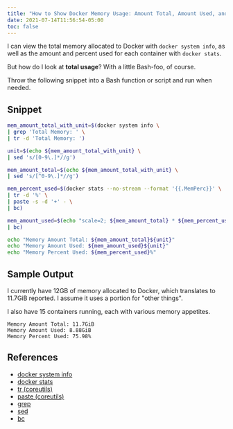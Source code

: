 ```yaml
---
title: "How to Show Docker Memory Usage: Amount Total, Amount Used, and Percent Used"
date: 2021-07-14T11:56:54-05:00
toc: false
---
```


I can view the total memory allocated to Docker with `docker system info`, as well as the amount and percent used for each container with `docker stats`.

But how do I look at **total usage**? With a little Bash-foo, of course.

<!--more-->

Throw the following snippet into a Bash function or script and run when needed.

## Snippet

```sh
mem_amount_total_with_unit=$(docker system info \
| grep 'Total Memory: ' \
| tr -d 'Total Memory: ')

unit=$(echo ${mem_amount_total_with_unit} \
| sed 's/[0-9\.]*//g')

mem_amount_total=$(echo ${mem_amount_total_with_unit} \
| sed 's/[^0-9\.]*//g')

mem_percent_used=$(docker stats --no-stream --format '{{.MemPerc}}' \
| tr -d '%' \
| paste -s -d '+' - \
| bc)

mem_amount_used=$(echo "scale=2; ${mem_amount_total} * ${mem_percent_used} / 100" \
| bc)

echo "Memory Amount Total: ${mem_amount_total}${unit}"
echo "Memory Amount Used: ${mem_amount_used}${unit}"
echo "Memory Percent Used: ${mem_percent_used}%"
```

## Sample Output

I currently have 12GB of memory allocated to Docker, which translates to 11.7GiB reported. I assume it uses a portion for "other things".

I also have 15 containers running, each with various memory appetites.

```
Memory Amount Total: 11.7GiB
Memory Amount Used: 8.88GiB
Memory Percent Used: 75.98%
```

## References

- [docker system info](https://docs.docker.com/engine/reference/commandline/system_info/)
- [docker stats](https://docs.docker.com/engine/reference/commandline/stats/)
- [tr (coreutils)](https://www.gnu.org/software/coreutils/manual/coreutils.html#Operating-on-characters)
- [paste (coreutils)](https://www.gnu.org/software/coreutils/manual/coreutils.html#paste-invocation)
- [grep](https://www.gnu.org/software/grep/manual/grep.html)
- [sed](https://www.gnu.org/software/sed/manual/sed.html)
- [bc](https://www.gnu.org/software/bc/manual/html_mono/bc.html)
